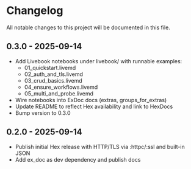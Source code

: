 # Changelog

All notable changes to this project will be documented in this file.

## 0.3.0 - 2025-09-14
- Add Livebook notebooks under livebook/ with runnable examples:
  - 01_quickstart.livemd
  - 02_auth_and_tls.livemd
  - 03_crud_basics.livemd
  - 04_ensure_workflows.livemd
  - 05_multi_and_probe.livemd
- Wire notebooks into ExDoc docs (extras, groups_for_extras)
- Update README to reflect Hex availability and link to HexDocs
- Bump version to 0.3.0

## 0.2.0 - 2025-09-14
- Publish initial Hex release with HTTP/TLS via :httpc/:ssl and built-in JSON
- Add ex_doc as dev dependency and publish docs
